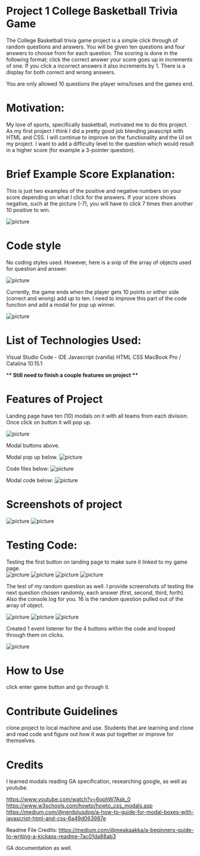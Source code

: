 # Project 1 College Basketball Trivia Game

The College Basketball trivia game project is a simple click through of random questions and answers. You will be given ten questions and four answers to choose from for each question. The scoring is done in the following format; click the correct answer your score goes up in increments of one. If you click a incorrect answers it also increments by 1. There is a display for both correct and wrong answers.

You are only allowed 10 questions the player wins/loses and the games end.

# Motivation:

My love of sports, specifically basketball, motivated me to do this project. As my first project I think I did a pretty good job blending javascript with HTML and CSS. I will continue to improve on the functionality and the UI on my project. I want to add a difficulty level to the question which would result in a higher score (for example a 3-pointer question).

# Brief Example Score Explanation:

This is just two examples of the positive and negative numbers on your score depending on what I click for the answers. If your score shows negative, such at the picture (-7), you will have to click 7 times then another 10 positive to win.

![picture](images/readMe/numbers.png)

# Code style

No coding styles used. However, here is a snip of the array of objects used for question and answer.

![picture](images/readMe/arrayShot.png)

Currently, the game ends when the player gets 10 points or either side (correct and wrong) add up to ten. I need to improve this part of the code function and add a modal for pop up winner.

![picture](images/readMe/funct.png)

# List of Technologies Used:

Visual Studio Code - IDE
Javascript (vanilla)
HTML
CSS
MacBook Pro / Catalina 10.15.1

\***\* Still need to finish a couple features on project \*\***

# Features of Project

Landing page have ten (10) modals on it with all teams from each division. Once click on button it will pop up.

![picture](images/readMe/modalBtn.png)

Modal buttons above.

Modal pop up below.
![picture](images/readMe/modalPopUP.png)

Code files below:
![picture](images/readMe/files.png)

Modal code below:
![picture](images/readMe/modalCode.png)

# Screenshots of project

![picture](images/readMe/landingPage.png)
![picture](images/readMe/gamePage.png)

# Testing Code:

Testing the first button on landing page to make sure it linked to my game page.  
![picture](images/readMe/btnTest.png)
![picture](images/readMe/btnTestDynamic.png)
![picture](images/readMe/btnTestLink.png)
![picture](images/readMe/btnDynBuild.png)

The test of my random question as well. I provide screenshots of testing the next question chosen randomly, each answer (first, second, third, forth). Also the console.log for you. 16 is the random question pulled out of the array of object.

![picture](images/readMe/randomArry.png)
![picture](images/readMe/randomTest.png)
![picture](images/readMe/randomAsnser.png)

Created 1 event listener for the 4 buttons within the code and looped through them on clicks.

![picture](images/readMe/eventListener.png)

# How to Use

click enter game button and go through it.

# Contribute Guidelines

clone project to local machine and use. Students that are learning and clone and read code and figure out how it was put together or improve for themselves.

# Credits

I learned modals reading GA specification, researching google, as well as youtube.

https://www.youtube.com/watch?v=6ophW7Ask_0
https://www.w3schools.com/howto/howto_css_modals.asp
https://medium.com/@nerdplusdog/a-how-to-guide-for-modal-boxes-with-javascript-html-and-css-6a49d063987e

Readme File Credits:
https://medium.com/@meakaakka/a-beginners-guide-to-writing-a-kickass-readme-7ac01da88ab3

GA documentation as well.
